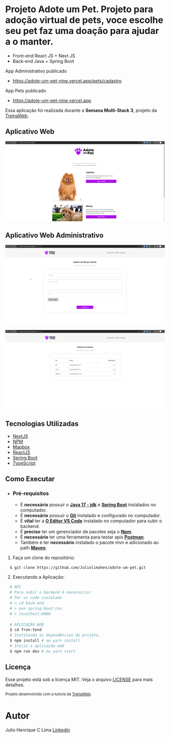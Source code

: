 # Projeto Adote um Pet. Projeto para adoção virtual de pets, voce escolhe seu pet faz uma doação para ajudar a o manter.

- Front-end 
    React JS + Next JS
- Back-end 
    Java + Spring Boot

App Administrativo publicado

- https://adote-um-pet-nine.vercel.app/pets/cadastro

App Pets publicado

- https://adote-um-pet-nine.vercel.app 

Essa aplicação foi realizada durante a **Semana Multi-Stack 3**, projeto da [TreinaWeb](https://www.treinaweb.com.br/).

## Aplicativo Web

<p align="center">
    <img alt="Design do Projeto" src="https://raw.githubusercontent.com/Juliolimahen/assets/main/pets/img/prints/app-web.png" />
<p>

## Aplicativo Web Administrativo

<p align="center">
    <img alt="Design do Projeto" src="https://raw.githubusercontent.com/Juliolimahen/assets/main/pets/img/prints/app-web-cadastro.png" />
<p>

<p align="center">
    <img alt="Design do Projeto" src="https://raw.githubusercontent.com/Juliolimahen/assets/main/pets/img/prints/app-web-relatorio.png" />
<p>


## Tecnologias Utilizadas

- [NextJS](https://nextjs.com/)
- [NPM](https://www.npmjs.com/)
- [Mapbox](https://www.mapbox.com/)
- [ReactJS](https://reactjs.org/)
- [Spring Boot](https://spring.io/)
- [TypeScript](https://www.typescriptlang.org/)

## Como Executar

- ### **Pré-requisitos**

  - É **necessário** possuir o **[Java 17 - jdk](https://jdk.java.net/java-se-ri/17)** e **[Spring Boot](https://spring.io/)** instalados no computador.
  - É **necessário** possuir o **[Git](https://git-scm.com/)** instalado e configurado no computador.
  - É **vital** ter a **[O Editor VS Code](https://code.visualstudio.com/)** instalado no computador para subir o backend.
  - É **preciso** ter um gerenciador de pacotes seja o **[Npm](https://www.npmjs.com/)**.
  - É **necessário** ter uma ferramenta para testar apis **[Postman](https://www.postman.com/downloads/)**.
  - Também é ter **necessário** instalado o pacote mvn e adicionado ao path **[Maven](https://maven.apache.org/)**.

1. Faça um clone do repositório:

```sh
  $ git clone https://github.com/Juliolimahen/adote-um-pet.git
```

2. Executando a Aplicação:

```sh
  # API
  # Para subir o backend é necessário:
  # Ter vs code instalado
  # > cd back-end
  # > mvn spring-boot:run
  # > localhost:8080

  # APLICAÇÃO WEB
  $ cd fron-tend
  # Instalando as dependências do projeto.
  $ npm install # ou yarn install
  # Inicie a aplicação web
  $ npm run dev # ou yarn start
```

## Licença

Esse projeto está sob a licença MIT. Veja o arquivo [LICENSE](LICENSE) para mais detalhes.

<sup>Projeto desenvolvido com a tutoria da [TreinaWeb](https://devsuperior.com.br/).</sup>
<sup>
# Autor

Julio Henrique C Lima
<a href="https://www.linkedin.com/in/julio-henrique-143193154"> Linkedin</a>

</sup>
